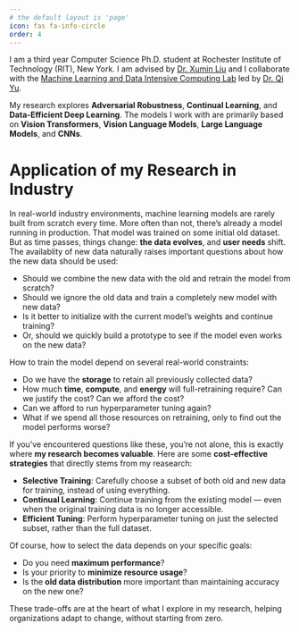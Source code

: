```yaml
---
# the default layout is 'page'
icon: fas fa-info-circle
order: 4
---
```


I am a third year Computer Science Ph.D. student at Rochester Institute of Technology (RIT), New York. I am advised by [Dr. Xumin Liu](https://www.rit.edu/directory/xmlics-xumin-liu) and I collaborate with the [Machine Learning and Data Intensive Computing Lab](https://www.rit.edu/mining/) led by [Dr. Qi Yu](https://www.rit.edu/directory/qyuvks-qi-yu).

My research explores **Adversarial Robustness**, **Continual Learning**, and **Data-Efficient Deep Learning**. The models I work with are primarily based on **Vision Transformers**, **Vision Language Models**, **Large Language Models**, and **CNNs**.

# Application of my Research in Industry 

In real-world industry environments, machine learning models are rarely built from scratch every time. More often than not, there’s already a model running in production. That model was trained on some initial old dataset. But as time passes, things change: **the data evolves**, and **user needs** shift. The availablity of new data naturally raises important questions about how the new data should be used:

- Should we combine the new data with the old and retrain the model from scratch?
- Should we ignore the old data and train a completely new model with new data?
- Is it better to initialize with the current model’s weights and continue training?
- Or, should we quickly build a prototype to see if the model even works on the new data?

How to train the model depend on several real-world constraints:

- Do we have the **storage** to retain all previously collected data?
- How much **time**, **compute**, and **energy** will full-retraining require? Can we justify the cost? Can we afford the cost?
- Can we afford to run hyperparameter tuning again?
- What if we spend all those resources on retraining, only to find out the model performs worse?

If you’ve encountered questions like these, you’re not alone, this is exactly where **my research becomes valuable**. Here are some **cost-effective strategies** that directly stems from my reasearch:

- **Selective Training**: Carefully choose a subset of both old and new data for training, instead of using everything.
- **Continual Learning**: Continue training from the existing model — even when the original training data is no longer accessible.
- **Efficient Tuning**: Perform hyperparameter tuning on just the selected subset, rather than the full dataset.


Of course, how to select the data depends on your specific goals:

- Do you need **maximum performance**?
- Is your priority to **minimize resource usage**?
- Is the **old data distribution** more important than maintaining accuracy on the new one?

These trade-offs are at the heart of what I explore in my research, helping organizations adapt to change, without starting from zero.

<!-- > Add Markdown syntax content to file `_tabs/about.md`{: .filepath } and it will show up on this page.
{: .prompt-tip } -->

